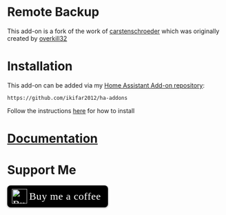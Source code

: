 # Remote Backup
This add-on is a fork of the work of [carstenschroeder] which was originally created by [overkill32]
# Installation
This add-on can be added via my [Home Assistant Add-on repository](https://github.com/ikifar2012/ha-addons):
```
https://github.com/ikifar2012/ha-addons
```
Follow the instructions [here] for how to install
# [Documentation](https://github.com/ikifar2012/remote-backup-addon/blob/master/remote-backup/DOCS.md)
# Support Me 
<style>.bmc-button img{height: 34px !important;width: 35px !important;margin-bottom: 1px !important;box-shadow: none !important;border: none !important;vertical-align: middle !important;}.bmc-button{padding: 7px 15px 7px 10px !important;line-height: 35px !important;height:51px !important;text-decoration: none !important;display:inline-flex !important;color:#ffffff !important;background-color:#000000 !important;border-radius: 8px !important;border: 1px solid transparent !important;font-size: 24px !important;letter-spacing: 0.6px !important;box-shadow: 0px 1px 2px rgba(190, 190, 190, 0.5) !important;-webkit-box-shadow: 0px 1px 2px 2px rgba(190, 190, 190, 0.5) !important;margin: 0 auto !important;font-family:'Cookie', cursive !important;-webkit-box-sizing: border-box !important;box-sizing: border-box !important;}.bmc-button:hover, .bmc-button:active, .bmc-button:focus {-webkit-box-shadow: 0px 1px 2px 2px rgba(190, 190, 190, 0.5) !important;text-decoration: none !important;box-shadow: 0px 1px 2px 2px rgba(190, 190, 190, 0.5) !important;opacity: 0.85 !important;color:#ffffff !important;}</style><link href="https://fonts.googleapis.com/css?family=Cookie" rel="stylesheet"><a class="bmc-button" target="_blank" href="https://www.buymeacoffee.com/mathesonstep"><img src="https://cdn.buymeacoffee.com/buttons/bmc-new-btn-logo.svg" alt="Buy me a coffee"><span style="margin-left:5px;font-size:24px !important;">Buy me a coffee</span></a>
[overkill32]: https://github.com/overkill32/hassio-remote-backup
[carstenschroeder]: https://github.com/carstenschroeder/hassio-addons
[here]: https://www.home-assistant.io/hassio/installing_third_party_addons/